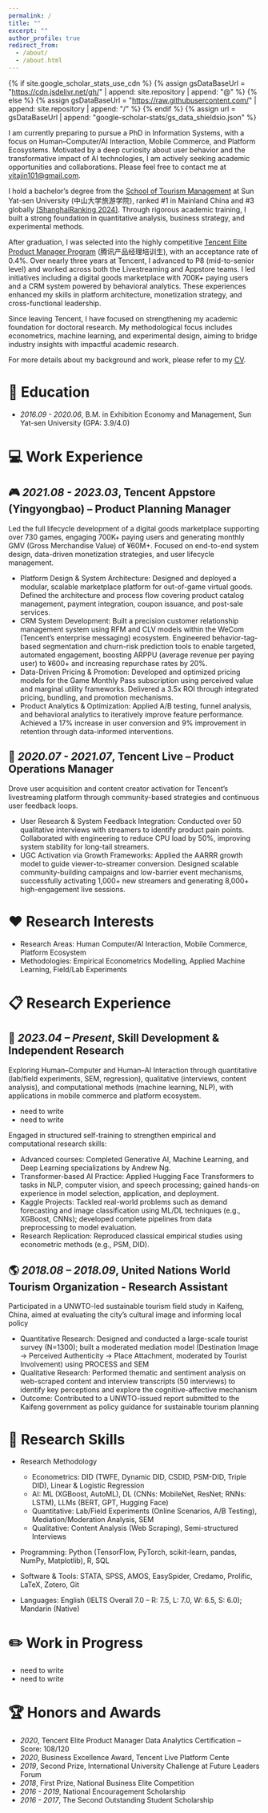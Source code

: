 ```yaml
---
permalink: /
title: ""
excerpt: ""
author_profile: true
redirect_from: 
  - /about/
  - /about.html
---
```


{% if site.google_scholar_stats_use_cdn %}
{% assign gsDataBaseUrl = "https://cdn.jsdelivr.net/gh/" | append: site.repository | append: "@" %}
{% else %}
{% assign gsDataBaseUrl = "https://raw.githubusercontent.com/" | append: site.repository | append: "/" %}
{% endif %}
{% assign url = gsDataBaseUrl | append: "google-scholar-stats/gs_data_shieldsio.json" %}

<span class='anchor' id='about-me'></span>

I am currently preparing to pursue a PhD in Information Systems, with a focus on Human–Computer/AI Interaction, Mobile Commerce, and Platform Ecosystems. Motivated by a deep curiosity about user behavior and the transformative impact of AI technologies, I am actively seeking academic opportunities and collaborations. Please feel free to contact me at [vitajin101@gmail.com](mailto:vitajin101@gmail.com).

I hold a bachelor’s degree from the [School of Tourism Management](https://stm.sysu.edu.cn/about) at Sun Yat-sen University (中山大学旅游学院), ranked #1 in Mainland China and #3 globally [(ShanghaiRanking 2024)](https://www.shanghairanking.com/rankings/gras/2024/RS0513). Through rigorous academic training, I built a strong foundation in quantitative analysis, business strategy, and experimental methods.

After graduation, I was selected into the highly competitive [Tencent Elite Product Manager Program](https://mp.weixin.qq.com/s/Xg1GtNG6ej3SUq9j6DGoLA) (腾讯产品经理培训生), with an acceptance rate of 0.4%. Over nearly three years at Tencent, I advanced to P8 (mid-to-senior level) and worked across both the Livestreaming and Appstore teams. I led initiatives including a digital goods marketplace with 700K+ paying users and a CRM system powered by behavioral analytics. These experiences enhanced my skills in platform architecture, monetization strategy, and cross-functional leadership.

Since leaving Tencent, I have focused on strengthening my academic foundation for doctoral research. My methodological focus includes econometrics, machine learning, and experimental design, aiming to bridge industry insights with impactful academic research.

For more details about my background and work, please refer to my [CV](CV/cv_vita.pdf).

<!--
My research interest includes neural machine translation and computer vision. I have published more than 100 papers at the top international AI conferences with total <a href='https://scholar.google.com/citations?user=DhtAFkwAAAAJ'>google scholar citations <strong><span id='total_cit'>260000+</span></strong></a> (You can also use google scholar badge <a href='https://scholar.google.com/citations?user=DhtAFkwAAAAJ'><img src="https://img.shields.io/endpoint?url={{ url | url_encode }}&logo=Google%20Scholar&labelColor=f6f6f6&color=9cf&style=flat&label=citations"></a>).
-->

# 📖 Education
- *2016.09 - 2020.06*, B.M. in Exhibition Economy and Management, Sun Yat-sen University (GPA: 3.9/4.0)

# 💻 Work Experience
## 🎮 *2021.08 - 2023.03*, Tencent Appstore (Yingyongbao) – Product Planning Manager
Led the full lifecycle development of a digital goods marketplace supporting over 730 games, engaging 700K+
paying users and generating monthly GMV (Gross Merchandise Value) of ¥60M+. Focused on end-to-end system
design, data-driven monetization strategies, and user lifecycle management.
- Platform Design & System Architecture: Designed and deployed a modular, scalable marketplace platform for
out-of-game virtual goods. Defined the architecture and process flow covering product catalog management,
payment integration, coupon issuance, and post-sale services.
- CRM System Development: Built a precision customer relationship management system using RFM and CLV
models within the WeCom (Tencent’s enterprise messaging) ecosystem. Engineered behavior-tag-based
segmentation and churn-risk prediction tools to enable targeted, automated engagement, boosting ARPPU
(average revenue per paying user) to ¥600+ and increasing repurchase rates by 20%.
- Data-Driven Pricing & Promotion: Developed and optimized pricing models for the Game Monthly Pass
subscription using perceived value and marginal utility frameworks. Delivered a 3.5x ROI through integrated
pricing, bundling, and promotion mechanisms.
- Product Analytics & Optimization: Applied A/B testing, funnel analysis, and behavioral analytics to iteratively
improve feature performance. Achieved a 17% increase in user conversion and 9% improvement in retention
through data-informed interventions.

## 📱 *2020.07 - 2021.07*, Tencent Live – Product Operations Manager 
Drove user acquisition and content creator activation for Tencent’s livestreaming platform through
community-based strategies and continuous user feedback loops.
- User Research & System Feedback Integration: Conducted over 50 qualitative interviews with streamers to
identify product pain points. Collaborated with engineering to reduce CPU load by 50%, improving system
stability for long-tail streamers.
- UGC Activation via Growth Frameworks: Applied the AARRR growth model to guide viewer-to-streamer
conversion. Designed scalable community-building campaigns and low-barrier event mechanisms, successfully
activating 1,000+ new streamers and generating 8,000+ high-engagement live sessions.

# ♥️ Research Interests
- Research Areas: Human Computer/AI Interaction, Mobile Commerce, Platform Ecosystem
- Methodologies: Empirical Econometrics Modelling, Applied Machine Learning, Field/Lab Experiments

# 📋 Research Experience
## 🏫 *2023.04 – Present*, Skill Development & Independent Research
Exploring Human–Computer and Human–AI Interaction through quantitative (lab/field experiments, SEM,
regression), qualitative (interviews, content analysis), and computational methods (machine learning, NLP), with
applications in mobile commerce and platform ecosystem.
- need to write
- need to write

Engaged in structured self-training to strengthen empirical and computational research skills:
- Advanced courses: Completed Generative AI, Machine Learning, and Deep Learning specializations by Andrew
Ng.
- Transformer-based AI Practice: Applied Hugging Face Transformers to tasks in NLP, computer vision, and
speech processing; gained hands-on experience in model selection, application, and deployment.
- Kaggle Projects: Tackled real-world problems such as demand forecasting and image classification using ML/DL
techniques (e.g., XGBoost, CNNs); developed complete pipelines from data preprocessing to model evaluation.
- Research Replication: Reproduced classical empirical studies using econometric methods (e.g., PSM, DID).

## 🌎 *2018.08 – 2018.09*, United Nations World Tourism Organization - Research Assistant
Participated in a UNWTO-led sustainable tourism field study in Kaifeng, China, aimed at evaluating the city’s
cultural image and informing local policy
- Quantitative Research: Designed and conducted a large-scale tourist survey (N=1300); built a moderated
mediation model (Destination Image → Perceived Authenticity → Place Attachment, moderated by Tourist
Involvement) using PROCESS and SEM
- Qualitative Research: Performed thematic and sentiment analysis on web-scraped content and interview
transcripts (50 interviews) to identify key perceptions and explore the cognitive-affective mechanism
- Outcome: Contributed to a UNWTO-issued report submitted to the Kaifeng government as policy guidance for
sustainable tourism planning



# 🤹 Research Skills
- Research Methodology
  - Econometrics: DID (TWFE, Dynamic DID, CSDID, PSM-DID, Triple DID), Linear & Logistic Regression
  - AI: ML (XGBoost, AutoML), DL (CNNs: MobileNet, ResNet; RNNs: LSTM), LLMs (BERT, GPT, Hugging Face)
  - Quantitative: Lab/Field Experiments (Online Scenarios, A/B Testing), Mediation/Moderation Analysis, SEM
  - Qualitative: Content Analysis (Web Scraping), Semi-structured Interviews

- Programming: Python (TensorFlow, PyTorch, scikit-learn, pandas, NumPy, Matplotlib), R, SQL

- Software & Tools: STATA, SPSS, AMOS, EasySpider, Credamo, Prolific, LaTeX, Zotero, Git

- Languages: English (IELTS Overall 7.0 – R: 7.5, L: 7.0, W: 6.5, S: 6.0); Mandarin (Native)

# ✏️ Work in Progress
- need to write
- need to write

# 🏆 Honors and Awards
- *2020*, Tencent Elite Product Manager Data Analytics Certification – Score: 108/120
- *2020*, Business Excellence Award, Tencent Live Platform Cente
- *2019*, Second Prize, International University Challenge at Future Leaders Forum
- *2018*, First Prize, National Business Elite Competition
- *2016 - 2019*, National Encouragement Scholarship 
- *2016 - 2017*, The Second Outstanding Student Scholarship


<!--
# 🔥 News
- *2022.02*: &nbsp;🎉🎉 Lorem ipsum dolor sit amet, consectetur adipiscing elit. Vivamus ornare aliquet ipsum, ac tempus justo dapibus sit amet. 
- *2022.02*: &nbsp;🎉🎉 Lorem ipsum dolor sit amet, consectetur adipiscing elit. Vivamus ornare aliquet ipsum, ac tempus justo dapibus sit amet. 

# 📝 Publications 

<div class='paper-box'><div class='paper-box-image'><div><div class="badge">CVPR 2016</div><img src='images/500x300.png' alt="sym" width="100%"></div></div>
<div class='paper-box-text' markdown="1">

[Deep Residual Learning for Image Recognition](https://openaccess.thecvf.com/content_cvpr_2016/papers/He_Deep_Residual_Learning_CVPR_2016_paper.pdf)

**Kaiming He**, Xiangyu Zhang, Shaoqing Ren, Jian Sun

[**Project**](https://scholar.google.com/citations?view_op=view_citation&hl=zh-CN&user=DhtAFkwAAAAJ&citation_for_view=DhtAFkwAAAAJ:ALROH1vI_8AC) <strong><span class='show_paper_citations' data='DhtAFkwAAAAJ:ALROH1vI_8AC'></span></strong>
- Lorem ipsum dolor sit amet, consectetur adipiscing elit. Vivamus ornare aliquet ipsum, ac tempus justo dapibus sit amet. 
</div>
</div>

- [Lorem ipsum dolor sit amet, consectetur adipiscing elit. Vivamus ornare aliquet ipsum, ac tempus justo dapibus sit amet](https://github.com), A, B, C, **CVPR 2020**

# 💬 Invited Talks
- *2021.06*, Lorem ipsum dolor sit amet, consectetur adipiscing elit. Vivamus ornare aliquet ipsum, ac tempus justo dapibus sit amet. 
- *2021.03*, Lorem ipsum dolor sit amet, consectetur adipiscing elit. Vivamus ornare aliquet ipsum, ac tempus justo dapibus sit amet.  \| [\[video\]](https://github.com/)

-->





